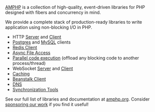 [AMPHP](https://amphp.org) is a collection of high-quality, event-driven libraries for PHP designed with fibers and concurrency in mind.

We provide a complete stack of production-ready libraries to write application using non-blocking I/O in PHP.

- HTTP [Server](https://github.com/amphp/http-server) and [Client](https://github.com/amphp/http-client)
- [Postgres](https://github.com/amphp/postgres) and [MySQL](https://github.com/amphp/mysql) clients
- [Redis Client](https://github.com/amphp/redis)
- [Async File Access](https://github.com/amphp/file)
- [Parallel code execution](https://github.com/amphp/parallel) (offload any blocking code to another process/thread)
- WebSocket [Server](https://github.com/amphp/websocket-server) and [Client](https://github.com/amphp/websocket-client)
- [Caching](https://github.com/amphp/cache)
- [Beanstalk Client](https://github.com/amphp/beanstalk)
- [DNS](https://github.com/amphp/dns)
- [Synchronization Tools](https://github.com/amphp/sync)

See our full list of libraries and documentation at [amphp.org](https://amphp.org). Consider [sponsoring our work](https://github.com/sponsors/amphp) if you find it useful!
